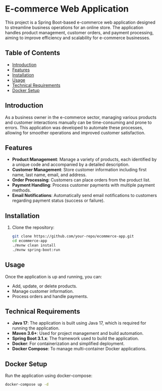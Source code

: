 # E-commerce Web Application

This project is a Spring Boot-based e-commerce web application designed to streamline business operations for an online store. The application handles product management, customer orders, and payment processing, aiming to improve efficiency and scalability for e-commerce businesses.

## Table of Contents

- [Introduction](#introduction)
- [Features](#features)
- [Installation](#installation)
- [Usage](#usage)
- [Technical Requirements](#technical-requirements)
- [Docker Setup](#docker-setup)

## Introduction

As a business owner in the e-commerce sector, managing various products and customer interactions manually can be time-consuming and prone to errors. This application was developed to automate these processes, allowing for smoother operations and improved customer satisfaction.

## Features

- **Product Management**: Manage a variety of products, each identified by a unique code and accompanied by a detailed description.
- **Customer Management**: Store customer information including first name, last name, email, and address.
- **Order Processing**: Customers can place orders from the product list.
- **Payment Handling**: Process customer payments with multiple payment methods.
- **Email Notifications**: Automatically send email notifications to customers regarding payment status (success or failure).

## Installation

1. Clone the repository:

   ```bash
   git clone https://github.com/your-repo/ecommerce-app.git
   cd ecommerce-app
   ./mvnw clean install
   ./mvnw spring-boot:run
   ```
   
## Usage

Once the application is up and running, you can:

- Add, update, or delete products.
- Manage customer information.
- Process orders and handle payments.

## Technical Requirements

- **Java 17**: The application is built using Java 17, which is required for running the application.
- **Maven 3.6+**: Used for project management and build automation.
- **Spring Boot 3.1.x**: The framework used to build the application.
- **Docker**: For containerization and simplified deployment.
- **Docker Compose**: To manage multi-container Docker applications.

## Docker Setup

Run the application using docker-compose:

   ```bash
   docker-compose up -d
   ```


